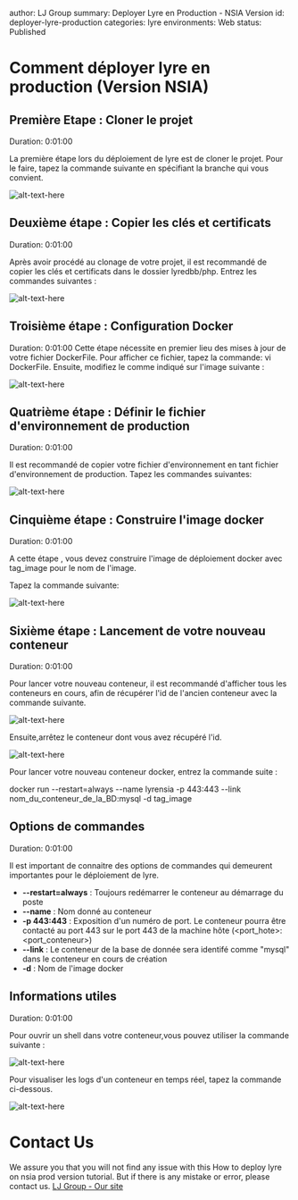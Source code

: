 author: LJ Group
summary: Deployer Lyre en Production - NSIA Version 
id: deployer-lyre-production
categories: lyre
environments: Web
status: Published


# Comment déployer lyre en production (Version NSIA)


## Première Etape : Cloner le projet 
Duration: 0:01:00

La première étape lors du déploiement de lyre est de cloner le projet. Pour le faire, tapez la commande suivante en spécifiant la branche qui vous convient. 

![alt-text-here](assets/deployer-lyre-version-nsia/1.png)
 
## Deuxième étape : Copier les clés et certificats
Duration: 0:01:00

Après avoir procédé au clonage de votre projet, il est recommandé de copier les clés et certificats dans le dossier lyredbb/php.
Entrez les commandes suivantes :

![alt-text-here](assets/deployer-lyre-version-nsia/2.png)

## Troisième étape : Configuration Docker
Duration: 0:01:00
Cette étape nécessite en premier lieu des mises à jour de votre fichier DockerFile.
Pour afficher ce fichier, tapez la commande: vi DockerFile.
Ensuite, modifiez le comme indiqué sur l'image suivante :

![alt-text-here](assets/deployer-lyre-version-nsia/dockerfile.png)

## Quatrième étape :  Définir le fichier d'environnement de production
Duration: 0:01:00

Il est recommandé de copier votre fichier d'environnement en tant fichier d'environnement de production. 
Tapez les commandes suivantes:

![alt-text-here](assets/deployer-lyre-version-nsia/4.png)


## Cinquième étape : Construire l'image docker
Duration: 0:01:00

A cette étape , vous devez construire l'image de déploiement docker avec tag_image pour le nom de l'image.

Tapez la commande suivante:

![alt-text-here](assets/deployer-lyre-version-nsia/5.png)

## Sixième étape : Lancement de votre nouveau conteneur
Duration: 0:01:00

Pour lancer votre nouveau conteneur, il est recommandé d'afficher tous les conteneurs en cours, afin de récupérer l'id de l'ancien conteneur avec la commande suivante.

![alt-text-here](assets/deployer-lyre-version-nsia/6.png)

Ensuite,arrêtez le conteneur dont vous avez récupéré l'id.

![alt-text-here](assets/deployer-lyre-version-nsia/7.png)

Pour lancer votre nouveau conteneur docker, entrez la commande suite : 

docker run --restart=always --name lyrensia  -p 443:443 --link nom_du_conteneur_de_la_BD:mysql -d tag_image


## Options de commandes
Duration: 0:01:00

Il est important de connaitre des options de commandes qui demeurent importantes pour le déploiement de lyre.

- **--restart=always** : Toujours redémarrer le conteneur au démarrage du poste
- **--name** : Nom donné au conteneur
- **-p 443:443** : Exposition d'un numéro de port. Le conteneur pourra être contacté au port 443 sur le port 443 de la machine hôte (<port_hote>:<port_conteneur>)
- **--link** : Le conteneur de la base de donnée sera identifé comme "mysql" dans le conteneur en cours de création
- **-d** : Nom de l'image docker

## Informations utiles
Duration: 0:01:00

Pour ouvrir un shell dans votre conteneur,vous pouvez utiliser la commande suivante :

 ![alt-text-here](assets/deployer-lyre-version-nsia/shell.png)

 Pour visualiser les logs d'un conteneur en temps réel, tapez la commande ci-dessous.

 ![alt-text-here](assets/deployer-lyre-version-nsia/8.png)

 # Contact Us
 We assure you that you will not find any issue with this How to deploy lyre on nsia prod version tutorial. But if there is any mistake or error, please contact us.
[LJ Group - Our site](https://www.ljgroup.fr)
